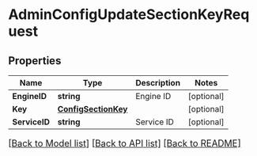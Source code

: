# AdminConfigUpdateSectionKeyRequest

## Properties

Name | Type | Description | Notes
------------ | ------------- | ------------- | -------------
**EngineID** | **string** | Engine ID | [optional] 
**Key** | [**ConfigSectionKey**](ConfigSectionKey.md) |  | [optional] 
**ServiceID** | **string** | Service ID | [optional] 

[[Back to Model list]](../README.md#documentation-for-models) [[Back to API list]](../README.md#documentation-for-api-endpoints) [[Back to README]](../README.md)

<style>
     p, ul, ol, li { font-size: 18px !important;}
</style>


